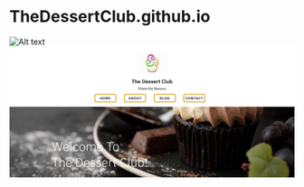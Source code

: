 # TheDessertClub.github.io

![Alt text](https://github.com/afrinaK/TheDessertClub.github.io/raw/master/covers/home1.png)
![Alt text](images/home1.png)
